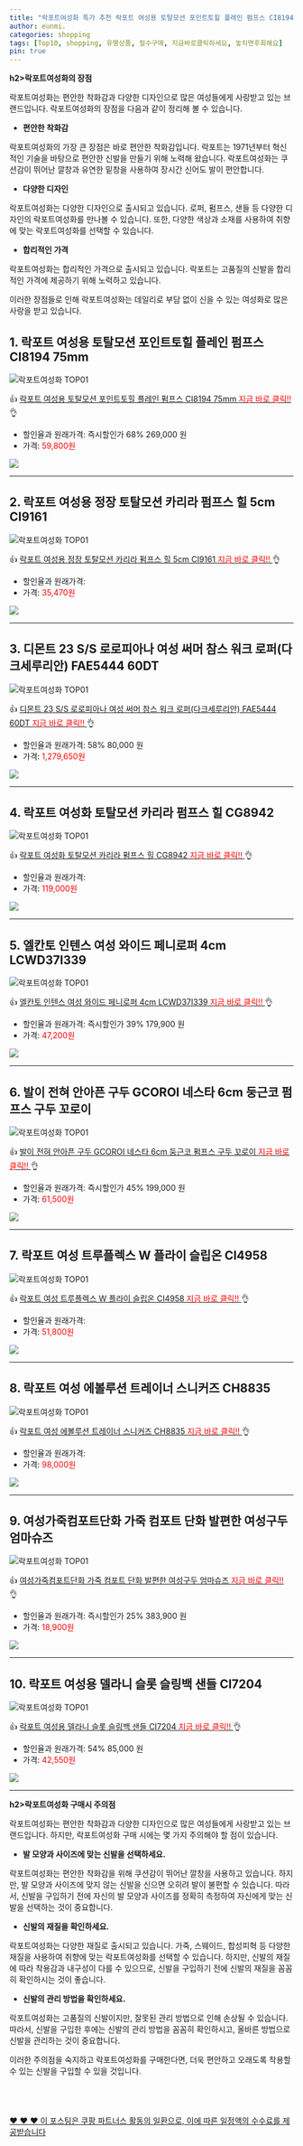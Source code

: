 ```yaml
---
title: "락포트여성화 특가 추천 락포트 여성용 토탈모션 포인트토힐 플레인 펌프스 CI8194 75mm 비교 장점"
author: eunmi.
categories: shopping
tags: [Top10, shopping, 유행상품, 필수구매, 지금바로클릭하세요, 놓치면후회해요]
pin: true
---
```

**h2>락포트여성화의 장점**

락포트여성화는 편안한 착화감과 다양한 디자인으로 많은 여성들에게 사랑받고 있는 브랜드입니다. 락포트여성화의 장점을 다음과 같이 정리해 볼 수 있습니다.

* **편안한 착화감**

락포트여성화의 가장 큰 장점은 바로 편안한 착화감입니다. 락포트는 1971년부터 혁신적인 기술을 바탕으로 편안한 신발을 만들기 위해 노력해 왔습니다. 락포트여성화는 쿠션감이 뛰어난 깔창과 유연한 밑창을 사용하여 장시간 신어도 발이 편안합니다.

* **다양한 디자인**

락포트여성화는 다양한 디자인으로 출시되고 있습니다. 로퍼, 펌프스, 샌들 등 다양한 디자인의 락포트여성화를 만나볼 수 있습니다. 또한, 다양한 색상과 소재를 사용하여 취향에 맞는 락포트여성화를 선택할 수 있습니다.

* **합리적인 가격**

락포트여성화는 합리적인 가격으로 출시되고 있습니다. 락포트는 고품질의 신발을 합리적인 가격에 제공하기 위해 노력하고 있습니다.

이러한 장점들로 인해 락포트여성화는 데일리로 부담 없이 신을 수 있는 여성화로 많은 사랑을 받고 있습니다.

   

## 1. 락포트 여성용 토탈모션 포인트토힐 플레인 펌프스 CI8194 75mm

![락포트여성화 TOP01](https://thumbnail10.coupangcdn.com/thumbnails/remote/230x230ex/image/vendor_inventory/0729/be0da7ce18fa189e0c7490ceb341d9e928ea3b0f916059afcbb85414d4a1.jpg)


👍 [락포트 여성용 토탈모션 포인트토힐 플레인 펌프스 CI8194 75mm <font color=red> 지금 바로 클릭!! </font> ](https://link.coupang.com/re/AFFSDP?lptag=AF3617701&subid=GithubCoopas&pageKey=6269439532&traceid=V0-153&itemId=12813113103&vendorItemId=84654817412) 👌 


- 할인율과 원래가격: 즉시할인가 68%  269,000   원
- 가격: <span style='color:red'>59,800원</span>

[![](/discount_price.png)](https://link.coupang.com/re/AFFSDP?lptag=AF3617701&subid=GithubCoopas&pageKey=6269439532&traceid=V0-153&itemId=12813113103&vendorItemId=84654817412)

---


   

## 2. 락포트 여성용 정장 토탈모션 카리라 펌프스 힐 5cm CI9161

![락포트여성화 TOP01](https://thumbnail7.coupangcdn.com/thumbnails/remote/230x230ex/image/retail/images/2022/02/03/10/3/323a1821-d9d0-4c04-bd66-a0eaed017f44.JPG)


👍 [락포트 여성용 정장 토탈모션 카리라 펌프스 힐 5cm CI9161 <font color=red> 지금 바로 클릭!! </font> ](https://link.coupang.com/re/AFFSDP?lptag=AF3617701&subid=GithubCoopas&pageKey=6319945781&traceid=V0-153&itemId=13166394809&vendorItemId=80425092786) 👌 


- 할인율과 원래가격: 
- 가격: <span style='color:red'>35,470원</span>

[![](/discount_price.png)](https://link.coupang.com/re/AFFSDP?lptag=AF3617701&subid=GithubCoopas&pageKey=6319945781&traceid=V0-153&itemId=13166394809&vendorItemId=80425092786)

---


   

## 3. 디몬트 23 S/S 로로피아나 여성 써머 참스 워크 로퍼(다크세루리안) FAE5444 60DT

![락포트여성화 TOP01](https://thumbnail9.coupangcdn.com/thumbnails/remote/230x230ex/image/vendor_inventory/c8d8/f492608e7035b209e4953e395b76c50965cb6d90f4fcf6c0b694f1897803.jpg)


👍 [디몬트 23 S/S 로로피아나 여성 써머 참스 워크 로퍼(다크세루리안) FAE5444 60DT <font color=red> 지금 바로 클릭!! </font> ](https://link.coupang.com/re/AFFSDP?lptag=AF3617701&subid=GithubCoopas&pageKey=7151210384&traceid=V0-153&itemId=17979123744&vendorItemId=85136020585) 👌 


- 할인율과 원래가격: 58%  80,000   원
- 가격: <span style='color:red'>1,279,650원</span>

[![](/discount_price.png)](https://link.coupang.com/re/AFFSDP?lptag=AF3617701&subid=GithubCoopas&pageKey=7151210384&traceid=V0-153&itemId=17979123744&vendorItemId=85136020585)

---


   

## 4. 락포트 여성화 토탈모션 카리라 펌프스 힐 CG8942

![락포트여성화 TOP01](https://thumbnail9.coupangcdn.com/thumbnails/remote/230x230ex/image/vendor_inventory/5aff/30a557709d1db9651e79ccd7a54aba8fe509a21023d4d483c2a6c8c189e1.jpg)


👍 [락포트 여성화 토탈모션 카리라 펌프스 힐 CG8942 <font color=red> 지금 바로 클릭!! </font> ](https://link.coupang.com/re/AFFSDP?lptag=AF3617701&subid=GithubCoopas&pageKey=1807234628&traceid=V0-153&itemId=3074997282&vendorItemId=71062876142) 👌 


- 할인율과 원래가격: 
- 가격: <span style='color:red'>119,000원</span>

[![](/discount_price.png)](https://link.coupang.com/re/AFFSDP?lptag=AF3617701&subid=GithubCoopas&pageKey=1807234628&traceid=V0-153&itemId=3074997282&vendorItemId=71062876142)

---


   

## 5. 엘칸토 인텐스 여성 와이드 페니로퍼 4cm LCWD37I339

![락포트여성화 TOP01](https://thumbnail7.coupangcdn.com/thumbnails/remote/230x230ex/image/vendor_inventory/0bef/659f6a71fccc3b40c6297ce88901fbf31cd18449045418cf6854db5a578d.jpg)


👍 [엘칸토 인텐스 여성 와이드 페니로퍼 4cm LCWD37I339 <font color=red> 지금 바로 클릭!! </font> ](https://link.coupang.com/re/AFFSDP?lptag=AF3617701&subid=GithubCoopas&pageKey=7487448360&traceid=V0-153&itemId=19572476657&vendorItemId=86680234240) 👌 


- 할인율과 원래가격: 즉시할인가 39%  179,900   원
- 가격: <span style='color:red'>47,200원</span>

[![](/discount_price.png)](https://link.coupang.com/re/AFFSDP?lptag=AF3617701&subid=GithubCoopas&pageKey=7487448360&traceid=V0-153&itemId=19572476657&vendorItemId=86680234240)

---


   

## 6. 발이 전혀 안아픈 구두 GCOROI 네스타 6cm 둥근코 펌프스 구두 꼬로이

![락포트여성화 TOP01](https://thumbnail7.coupangcdn.com/thumbnails/remote/230x230ex/image/vendor_inventory/6571/e661688cf676fabeddc36fc08f59b2ccb1b65633028094cc160702068dc5.png)


👍 [발이 전혀 안아픈 구두 GCOROI 네스타 6cm 둥근코 펌프스 구두 꼬로이 <font color=red> 지금 바로 클릭!! </font> ](https://link.coupang.com/re/AFFSDP?lptag=AF3617701&subid=GithubCoopas&pageKey=6886127421&traceid=V0-153&itemId=16517014745&vendorItemId=77480797648) 👌 


- 할인율과 원래가격: 즉시할인가 45%  199,000   원
- 가격: <span style='color:red'>61,500원</span>

[![](/discount_price.png)](https://link.coupang.com/re/AFFSDP?lptag=AF3617701&subid=GithubCoopas&pageKey=6886127421&traceid=V0-153&itemId=16517014745&vendorItemId=77480797648)

---


   

## 7. 락포트 여성 트루플렉스 W 플라이 슬립온 CI4958

![락포트여성화 TOP01](https://thumbnail7.coupangcdn.com/thumbnails/remote/230x230ex/image/rs_quotation_api/eplbbyll/985c5aa8820d40e18987a4537977e599.jpg)


👍 [락포트 여성 트루플렉스 W 플라이 슬립온 CI4958 <font color=red> 지금 바로 클릭!! </font> ](https://link.coupang.com/re/AFFSDP?lptag=AF3617701&subid=GithubCoopas&pageKey=5801044332&traceid=V0-153&itemId=9949665078&vendorItemId=77232882243) 👌 


- 할인율과 원래가격: 
- 가격: <span style='color:red'>51,800원</span>

[![](/discount_price.png)](https://link.coupang.com/re/AFFSDP?lptag=AF3617701&subid=GithubCoopas&pageKey=5801044332&traceid=V0-153&itemId=9949665078&vendorItemId=77232882243)

---


   

## 8. 락포트 여성 에볼루션 트레이너 스니커즈 CH8835

![락포트여성화 TOP01](https://thumbnail7.coupangcdn.com/thumbnails/remote/230x230ex/image/vendor_inventory/a066/95ea0019acd6bfc99fc2436831a5e4314bc3603b008c7e6d3ea621938bf8.JPEG)


👍 [락포트 여성 에볼루션 트레이너 스니커즈 CH8835 <font color=red> 지금 바로 클릭!! </font> ](https://link.coupang.com/re/AFFSDP?lptag=AF3617701&subid=GithubCoopas&pageKey=6148274489&traceid=V0-153&itemId=11848813462&vendorItemId=86350033760) 👌 


- 할인율과 원래가격: 
- 가격: <span style='color:red'>98,000원</span>

[![](/discount_price.png)](https://link.coupang.com/re/AFFSDP?lptag=AF3617701&subid=GithubCoopas&pageKey=6148274489&traceid=V0-153&itemId=11848813462&vendorItemId=86350033760)

---


   

## 9. 여성가죽컴포트단화 가죽 컴포트 단화 발편한 여성구두 엄마슈즈

![락포트여성화 TOP01](https://thumbnail7.coupangcdn.com/thumbnails/remote/230x230ex/image/vendor_inventory/f167/7e13fc15a893ead00c5a9aeb692dc7e29aa01b58774346be56af23e643da.jpg)


👍 [여성가죽컴포트단화 가죽 컴포트 단화 발편한 여성구두 엄마슈즈 <font color=red> 지금 바로 클릭!! </font> ](https://link.coupang.com/re/AFFSDP?lptag=AF3617701&subid=GithubCoopas&pageKey=7282533442&traceid=V0-153&itemId=18596072619&vendorItemId=86151332918) 👌 


- 할인율과 원래가격: 즉시할인가 25%  383,900   원
- 가격: <span style='color:red'>18,900원</span>

[![](/discount_price.png)](https://link.coupang.com/re/AFFSDP?lptag=AF3617701&subid=GithubCoopas&pageKey=7282533442&traceid=V0-153&itemId=18596072619&vendorItemId=86151332918)

---


   

## 10. 락포트 여성용 델라니 슬롯 슬링백 샌들 CI7204

![락포트여성화 TOP01](https://thumbnail10.coupangcdn.com/thumbnails/remote/230x230ex/image/retail/images/2022/02/03/10/5/a3955354-f60b-4d31-837b-18243003a573.jpg)


👍 [락포트 여성용 델라니 슬롯 슬링백 샌들 CI7204 <font color=red> 지금 바로 클릭!! </font> ](https://link.coupang.com/re/AFFSDP?lptag=AF3617701&subid=GithubCoopas&pageKey=6319945773&traceid=V0-153&itemId=13166394767&vendorItemId=80425092689) 👌 


- 할인율과 원래가격: 54%  85,000   원
- 가격: <span style='color:red'>42,550원</span>

[![](/discount_price.png)](https://link.coupang.com/re/AFFSDP?lptag=AF3617701&subid=GithubCoopas&pageKey=6319945773&traceid=V0-153&itemId=13166394767&vendorItemId=80425092689)

---
**h2>락포트여성화 구매시 주의점**

락포트여성화는 편안한 착화감과 다양한 디자인으로 많은 여성들에게 사랑받고 있는 브랜드입니다. 하지만, 락포트여성화 구매 시에는 몇 가지 주의해야 할 점이 있습니다.

* **발 모양과 사이즈에 맞는 신발을 선택하세요.**

락포트여성화는 편안한 착화감을 위해 쿠션감이 뛰어난 깔창을 사용하고 있습니다. 하지만, 발 모양과 사이즈에 맞지 않는 신발을 신으면 오히려 발이 불편할 수 있습니다. 따라서, 신발을 구입하기 전에 자신의 발 모양과 사이즈를 정확히 측정하여 자신에게 맞는 신발을 선택하는 것이 중요합니다.

* **신발의 재질을 확인하세요.**

락포트여성화는 다양한 재질로 출시되고 있습니다. 가죽, 스웨이드, 합성피혁 등 다양한 재질을 사용하여 취향에 맞는 락포트여성화를 선택할 수 있습니다. 하지만, 신발의 재질에 따라 착용감과 내구성이 다를 수 있으므로, 신발을 구입하기 전에 신발의 재질을 꼼꼼히 확인하시는 것이 좋습니다.

* **신발의 관리 방법을 확인하세요.**

락포트여성화는 고품질의 신발이지만, 잘못된 관리 방법으로 인해 손상될 수 있습니다. 따라서, 신발을 구입한 후에는 신발의 관리 방법을 꼼꼼히 확인하시고, 올바른 방법으로 신발을 관리하는 것이 중요합니다.

이러한 주의점을 숙지하고 락포트여성화를 구매한다면, 더욱 편안하고 오래도록 착용할 수 있는 신발을 구입할 수 있을 것입니다.<br><br><br><br><br> [ ❤ ❤ ❤ 이 포스팅은 쿠팡 파트너스 활동의 일환으로, 이에 따른 일정액의 수수료를 제공받습니다](https://link.coupang.com/a/bcEFyh)